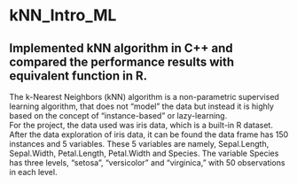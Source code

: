 # kNN_Intro_ML

## Implemented kNN algorithm in C++ and compared the performance results with equivalent function in R.

The k-Nearest Neighbors (kNN) algorithm is a non-parametric supervised learning algorithm, that does not “model” the data but instead it is highly based on the concept of “instance-based” or lazy-learning.  
For the project, the data used was iris data, which is a built-in R dataset. After the data exploration of iris data, it can be found the data frame has 150 instances and 5 variables. These 5 variables are namely, Sepal.Length, Sepal.Width, Petal.Length, Petal.Width and Species. The variable Species has three levels, “setosa”, “versicolor” and “virginica,” with 50 observations in each level. 
